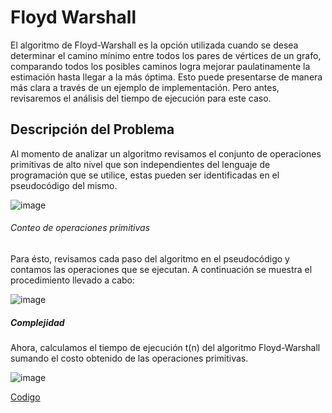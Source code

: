 # Floyd Warshall

 El algoritmo de Floyd-Warshall es la opción utilizada cuando se desea determinar el camino mínimo entre todos los pares de vértices de un grafo, comparando todos los posibles caminos logra mejorar paulatinamente la estimación hasta llegar a la más óptima. Esto puede presentarse de manera más clara a través de un ejemplo de implementación. Pero antes, revisaremos el análisis del tiempo de ejecución para este caso.

## Descripción del Problema

Al momento de analizar un algoritmo revisamos el conjunto de operaciones primitivas de alto nivel que son independientes del lenguaje de programación que se utilice, estas pueden ser identificadas en el pseudocódigo del mismo.

![image](https://user-images.githubusercontent.com/60924631/197426135-92b08435-bba6-4ebf-a1c0-71977e5f2190.png)


###### Conteo de operaciones primitivas

Para ésto, revisamos cada paso del algoritmo en el pseudocódigo y contamos las operaciones que se ejecutan. A continuación se muestra el procedimiento llevado a cabo:

![image](https://user-images.githubusercontent.com/60924631/197426163-25e1965b-abf7-4b8b-abcd-71594d6b0f22.png)


##### Complejidad

Ahora, calculamos el tiempo de ejecución t(n) del algoritmo Floyd-Warshall sumando el costo obtenido de las operaciones primitivas.

![image](https://user-images.githubusercontent.com/60924631/197426260-ff818f2d-6874-4122-a922-08680361626b.png)

[Codigo](https://github.com/iandeimpaler/Algoritmica2I/blob/main/Codigo%20Ejemplo/Floyd%20Warshall.cpp)
